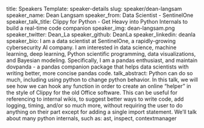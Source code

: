 title: Speakers
Template: speaker-details
slug: speaker/dean-langsam
speaker_name: Dean Langsam
speaker_from: Data Scientist - SentinelOne
speaker_talk_title: Clippy for Python - Get Heavy into Python Internals to build a real-time code companion
speaker_img: dean-langsam.png
speaker_twitter: Dean_La
speaker_github: DeanLa
speaker_linkedin: deanla
speaker_bio: I am a data scientist at SentinelOne, a rapidly-growing cybersecurity AI company. I am interested in data science, machine learning, deep learning, Python scientific programming, data visualizations, and Bayesian modeling. Specifically, I am a pandas enthusiast, and maintain dovpanda - a pandas companion package that helps data scientists with writing better, more concise pandas code.
talk_abstract: Python can do so much, including using python to change python behavior. In this talk, we will see how we can hook any function in order to create an online “helper” in the style of Clippy for the old Office software. This can be useful for referencing to internal wikis, to suggest better ways to write code, add logging, timing, and/or so much more, without requiring the user to do anything on their part except for adding a single import statement. We’ll talk about many python internals, such as: ast, inspect, contextmanager
